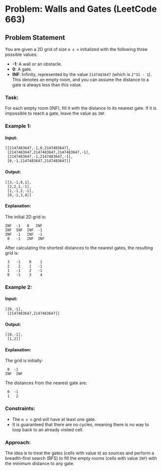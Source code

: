 
# Problem: Walls and Gates (LeetCode 663)

## Problem Statement

You are given a 2D grid of size `m x n` initialized with the following three possible values:

- **-1**: A wall or an obstacle.
- **0**: A gate.
- **INF**: Infinity, represented by the value `2147483647` (which is `2^31 - 1`). This denotes an empty room, and you can assume the distance to a gate is always less than this value.

### Task:
For each empty room (INF), fill it with the distance to its nearest gate. If it is impossible to reach a gate, leave the value as `INF`.

### Example 1:

#### Input:
```plaintext
[[2147483647,-1,0,2147483647],
 [2147483647,2147483647,2147483647,-1],
 [2147483647,-1,2147483647,-1],
 [0,-1,2147483647,2147483647]]
```

#### Output:
```plaintext
[[3,-1,0,1],
 [2,2,1,-1],
 [1,-1,2,-1],
 [0,-1,3,4]]
```

#### Explanation:
The initial 2D grid is:
```
INF  -1   0   INF
INF  INF  INF  -1
INF  -1   INF  -1
 0   -1   INF  INF
```
After calculating the shortest distances to the nearest gates, the resulting grid is:
```
 3   -1    0    1
 2    2    1   -1
 1   -1    2   -1
 0   -1    3    4
```

### Example 2:

#### Input:
```plaintext
[[0,-1],
 [2147483647,2147483647]]
```

#### Output:
```plaintext
[[0,-1],
 [1,2]]
```

#### Explanation:
The grid is initially:
```
 0  -1
INF  INF
```
The distances from the nearest gate are:
```
 0  -1
 1   2
```

### Constraints:
- The `m x n` grid will have at least one gate.
- It is guaranteed that there are no cycles, meaning there is no way to loop back to an already visited cell.

### Approach:
The idea is to treat the gates (cells with value `0`) as sources and perform a breadth-first search (BFS) to fill the empty rooms (cells with value `INF`) with the minimum distance to any gate.
